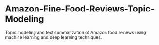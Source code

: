 # Amazon-Fine-Food-Reviews-Topic-Modeling
 Topic modeling and text summarization of Amazon food reviews using machine learning and deep learning techniques.
